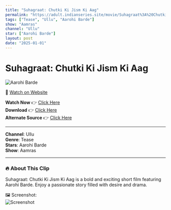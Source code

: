 ```yaml
---
title: "Suhagraat: Chutki Ki Jism Ki Aag"
permalink: "https://adult.indianseries.site/movie/Suhagraat%3A%20Chutki%20Ki%20Jism%20Ki%20Aag"
tags: ["Tease", "Ullu", "Aarohi Barde"]
show: "Aamras"
channel: "Ullu"
star: ["Aarohi Barde"]
layout: post
date: "2025-01-01"
---
```


# Suhagraat: Chutki Ki Jism Ki Aag

![Aarohi Barde](https://shorts.desisins.com/wp-content/uploads/2024/05/Arohi-Barde-Suhagraat-aamras-Ullu-DesiSins.com_.jpg)

🔗 [Watch on Website](https://adult.indianseries.site/movie/Suhagraat%3A%20Chutki%20Ki%20Jism%20Ki%20Aag)

**Watch Now** 👉 [Click Here](https://adult.indianseries.site/movie/Suhagraat%3A%20Chutki%20Ki%20Jism%20Ki%20Aag)  
**Download** 👉 [Click Here](https://adult.indianseries.site/movie/Suhagraat%3A%20Chutki%20Ki%20Jism%20Ki%20Aag)  
**Alternate Source** 👉 [Click Here](https://adult.indianseries.site/movie/Suhagraat%3A%20Chutki%20Ki%20Jism%20Ki%20Aag)

---

**Channel**: Ullu  
**Genre**: Tease  
**Stars**: Aarohi Barde  
**Show**: Aamras

---

### 🔥 About This Clip

Suhagraat: Chutki Ki Jism Ki Aag is a bold and exciting short film featuring Aarohi Barde. Enjoy a passionate story filled with desire and drama.
 
🖼️ Screenshot:  
![Screenshot](https://shorts.desisins.com/wp-content/uploads/2024/05/Arohi-Barde-Suhagraat-aamras-Ullu-DesiSins.com_.jpg)
